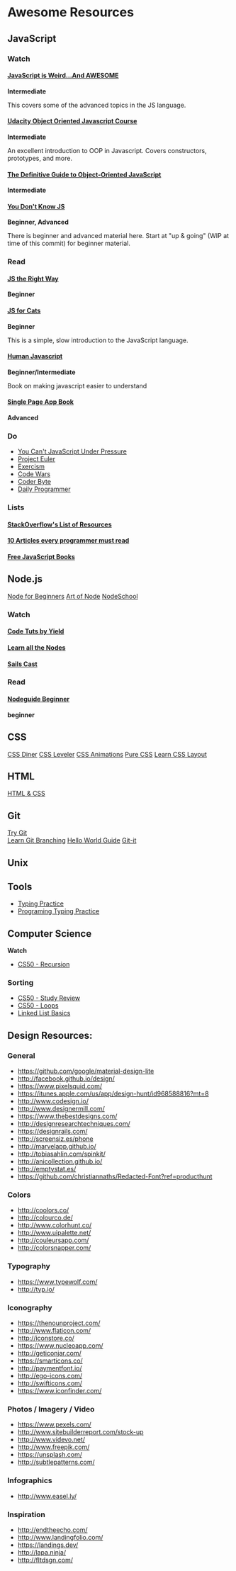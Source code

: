 # Awesome Resources

## JavaScript

### Watch

#### [JavaScript is Weird...And AWESOME](http://www.youtube.com/playlist?list=PLoYCgNOIyGABI011EYc-avPOsk1YsMUe_)  
**Intermediate**

This covers some of the advanced topics in the JS language.

#### [Udacity Object Oriented Javascript Course](https://www.udacity.com/course/object-oriented-javascript--ud015)
**Intermediate**

An excellent introduction to OOP in Javascript. Covers constructors, prototypes, and more.

#### [The Definitive Guide to Object-Oriented JavaScript](https://www.youtube.com/watch?v=PMfcsYzj-9M)  
**Intermediate**

#### [You Don't Know JS](https://github.com/getify/You-Dont-Know-JS)
**Beginner, Advanced**

There is beginner and advanced material here. Start at "up & going" (WIP
at time of this commit) for beginner material.

### Read

#### [JS the Right Way](http://jstherightway.org/)
**Beginner**

#### [JS for Cats](http://jsforcats.com/)  
**Beginner**

This is a simple, slow introduction to the JavaScript language.  

#### [Human Javascript](http://humanjavascript.com/)
**Beginner/Intermediate**

Book on making javascript easier to understand


#### [Single Page App Book](http://singlepageappbook.com/)
**Advanced**

### Do
* [You Can't JavaScript Under Pressure](http://games.usvsth3m.com/javascript-under-pressure/)
* [Project Euler](https://projecteuler.net/archives)
* [Exercism](http://exercism.io/)
* [Code Wars](https://www.codewars.com/)
* [Coder Byte](http://coderbyte.com/CodingArea/Challenges/)
* [Daily Programmer](http://www.reddit.com/r/dailyprogrammer)

### Lists
#### [StackOverflow's List of Resources](http://stackoverflow.com/tags/javascript/info)

#### [10 Articles every programmer must read](http://www.javacodegeeks.com/2014/05/10-articles-every-programmer-must-read.html)

#### [Free JavaScript Books](http://jsbooks.revolunet.com/)

## Node.js
[Node for Beginners](https://github.com/rockbot/node-for-beginners)
[Art of Node](https://github.com/maxogden/art-of-node)
[NodeSchool](http://www.nodeschool.io)

### Watch

#### [Code Tuts by Yield](http://nodetuts.com/)

#### [Learn all the Nodes](http://www.learnallthenodes.com/)

#### [Sails Cast](http://irlnathan.github.io/sailscasts/blog/archives/)


### Read
#### [Nodeguide Beginner](http://nodeguide.com/beginner.html)
**beginner**

## CSS
[CSS Diner](http://flukeout.github.io/)
[CSS Leveler](http://toolness.github.io/css-selector-game/)
[CSS Animations](http://www.justinaguilar.com/animations/index.html)
[Pure CSS](http://purecss.io/start/)
[Learn CSS Layout](http://learnlayout.com/)

## HTML
[HTML & CSS](http://learn.shayhowe.com/html-css/)

## Git
[Try Git](https://try.github.io)  
[Learn Git Branching](http://pcottle.github.io/learnGitBranching/)
[Hello World Guide](http://guides.github.com/activities/hello-world)
[Git-it](http://jlord.github.io/git-it)

## Unix

## Tools
* [Typing Practice](http://www.keybr.com/#!game)
* [Programing Typing Practice](https://typing.io/)

## Computer Science

**Watch**

* [CS50 - Recursion](https://www.youtube.com/watch?v=t4MSwiqfLaY)

### Sorting

* [CS50 - Study Review](https://www.youtube.com/watch?v=FlXVD06zJJ0)
* [CS50 - Loops](https://study.cs50.net/loops)
* [Linked List Basics](http://cslibrary.stanford.edu/103/)

## Design Resources:

### General
* https://github.com/google/material-design-lite
* http://facebook.github.io/design/
* https://www.pixelsquid.com/
* https://itunes.apple.com/us/app/design-hunt/id968588816?mt=8
* http://www.codesign.io/
* http://www.designermill.com/
* https://www.thebestdesigns.com/
* http://designresearchtechniques.com/
* https://designrails.com/
* http://screensiz.es/phone
* http://marvelapp.github.io/
* http://tobiasahlin.com/spinkit/
* http://anicollection.github.io/
* http://emptystat.es/
* https://github.com/christiannaths/Redacted-Font?ref=producthunt

### Colors
* http://coolors.co/
* http://colourco.de/
* http://www.colorhunt.co/
* http://www.uipalette.net/
* http://couleursapp.com/
* http://colorsnapper.com/

### Typography
* https://www.typewolf.com/
* http://typ.io/

### Iconography
* https://thenounproject.com/
* http://www.flaticon.com/
* http://iconstore.co/
* https://www.nucleoapp.com/
* http://geticonjar.com/
* https://smarticons.co/
* http://paymentfont.io/
* http://ego-icons.com/
* http://swifticons.com/
* https://www.iconfinder.com/

### Photos / Imagery / Video
* https://www.pexels.com/
* http://www.sitebuilderreport.com/stock-up
* http://www.videvo.net/
* http://www.freepik.com/
* https://unsplash.com/
* http://subtlepatterns.com/

### Infographics
* http://www.easel.ly/

### Inspiration

* http://endtheecho.com/
* http://www.landingfolio.com/
* https://landings.dev/
* http://lapa.ninja/
* http://fltdsgn.com/

